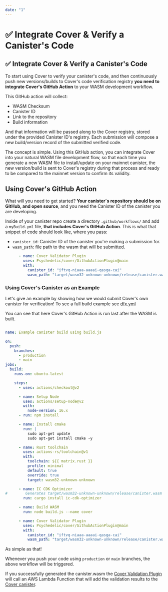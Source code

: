 ```yaml
---
date: "1"
---
```

# ✅ Integrate Cover & Verify a Canister's Code
## ✅ Integrate Cover & Verify a Canister's Code

To start using Cover to verify your canister's code, and then continuously push new versions/builds to Cover's code verification registry **you need to integrate Cover's GitHub Action** to your WASM development workflow.

This GitHub action will collect:

- WASM Checksum
- Canister ID
- Link to the repository
- Build information

And that information will be passed along to the Cover registry, stored under the provided Canister ID's registry. Each submission will compose a new build/version record of the submitted verified code. 

The concept is simple. Using this GitHub action, you can integrate Cover into your natural WASM file development flow, so that each time you generate a new WASM file to install/update on your mainnet canister, the new version/build is sent to Cover's registry during that process and ready to be compared to the mainnet version to confirm its validity.

## Using Cover's GitHub Action

What will you need to get started? **Your canister´s repository should be on GitHub, and open source**, and you need the Canister ID of the canister you are developing.

Inside of your canister repo create a directory `.github/workflows/` and add a `myBuild.yml` file, **that includes Cover's GitHub Action**. This is what that snippet of code should look like, where you pass:

- `canister_id`: Canister ID of the canister you're making a submission for.
- `wasm_path`: file path to the wasm that will be submitted.

```yaml
      - name: Cover Validator Plugin
        uses: Psychedelic/cover/GithubActionPlugin@main
        with:
          canister_id: "iftvq-niaaa-aaaai-qasga-cai"
          wasm_path: "target/wasm32-unknown-unknown/release/canister.wasm"
```

### Using Cover's Canister as an Example

Let's give an example by showing how we would submit Cover's own canister for verification! To see a full build example see [dfx.yml](.github/workflows/dfx.yml)

You can see that here Cover's GitHub Action is run last after the WASM is built.

```yaml

name: Example canister build using build.js 

on:
  push:
    branches:
      - production
      - main
jobs:
  build:
    runs-on: ubuntu-latest

    steps:
      - uses: actions/checkout@v2

      - name: Setup Node
        uses: actions/setup-node@v2
        with:
          node-version: 16.x
      - run: npm install

      - name: Install cmake
        run: |
          sudo apt-get update
          sudo apt-get install cmake -y

      - name: Rust toolchain
        uses: actions-rs/toolchain@v1
        with:
          toolchain: ${{ matrix.rust }}
          profile: minimal
          default: true
          override: true
          target: wasm32-unknown-unknown

      - name: IC CDK Optimizer
#        Generates target/wasm32-unknown-unknown/release/canister.wasm 
        run: cargo install ic-cdk-optimizer

      - name: Build WASM
        run: node build.js --name cover

      - name: Cover Validator Plugin
        uses: Psychedelic/cover/GithubActionPlugin@main
        with:
          canister_id: "iftvq-niaaa-aaaai-qasga-cai"
          wasm_path: "target/wasm32-unknown-unknown/release/canister.wasm"
```

As simple as that!

Whenever you push your code using `production` or `main` branches, the above workflow will be triggered.

If you successfully generated the canister.wasm the [Cover Validation Plugin](./GithubActionPlugin) will call an AWS Lambda Function that will add the validation results to the [Cover canister](https://ic.rocks/principal/iftvq-niaaa-aaaai-qasga-cai).